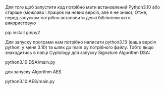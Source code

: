 Для того щоб запустити код потрібно мати встановлений Python3.10 або старіше (можливо і працює на нових версія, але я не знаю). Отже, перед запуском потрібно встановити деякі бібліотеки які я використовую

pip install gmpy2

Для запуску програми нам потрібно написати python3.10 (ваша версія python, у меня 3.10) та шлях до main.py потрібного файлу. Тобто якщо знаходитись в папці Cyptology для запуску Signature Algorithm DSA:

python3.10 DSA/main.py

для запуску Algorithm AES

python3.10 AES/main.py
